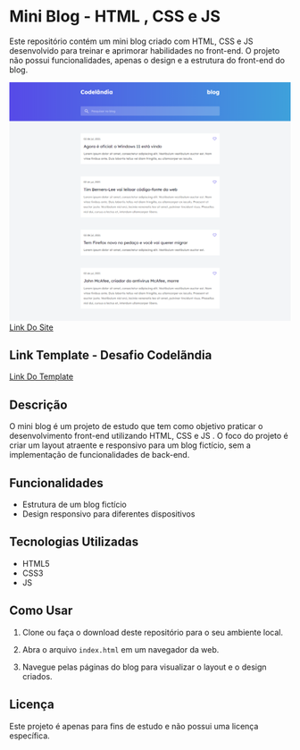 # Mini Blog - HTML , CSS e JS

Este repositório contém um mini blog criado com HTML, CSS e JS desenvolvido para treinar e aprimorar habilidades no front-end. O projeto não possui funcionalidades, apenas o design e a estrutura do front-end do blog.

![Imagem do Min blog](img/img_projeto.png)
<a href="https://mini-blog-codelandia.netlify.app">Link Do Site</a>

## Link Template - Desafio Codelãndia

<a href="https://www.figma.com/file/Yb9IBH56g7T1hdIyZ3BMNO/Desafios---Codel%C3%A2ndia?node-id=139%3A51">Link Do Template</a>

## Descrição

O mini blog é um projeto de estudo que tem como objetivo praticar o desenvolvimento front-end utilizando HTML, CSS e JS . O foco do projeto é criar um layout atraente e responsivo para um blog fictício, sem a implementação de funcionalidades de back-end.

## Funcionalidades

- Estrutura de um blog fictício
- Design responsivo para diferentes dispositivos


## Tecnologias Utilizadas

- HTML5
- CSS3
- JS

## Como Usar

1. Clone ou faça o download deste repositório para o seu ambiente local.

2. Abra o arquivo `index.html` em um navegador da web.

3. Navegue pelas páginas do blog para visualizar o layout e o design criados.

## Licença

Este projeto é apenas para fins de estudo e não possui uma licença específica.


